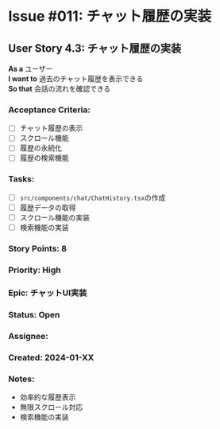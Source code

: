 # Issue #011: チャット履歴の実装

## User Story 4.3: チャット履歴の実装

**As a** ユーザー  
**I want to** 過去のチャット履歴を表示できる  
**So that** 会話の流れを確認できる

### Acceptance Criteria:
- [ ] チャット履歴の表示
- [ ] スクロール機能
- [ ] 履歴の永続化
- [ ] 履歴の検索機能

### Tasks:
- [ ] `src/components/chat/ChatHistory.tsx`の作成
- [ ] 履歴データの取得
- [ ] スクロール機能の実装
- [ ] 検索機能の実装

### Story Points: 8
### Priority: High
### Epic: チャットUI実装
### Status: Open
### Assignee: 
### Created: 2024-01-XX

### Notes:
- 効率的な履歴表示
- 無限スクロール対応
- 検索機能の実装 